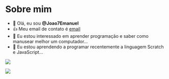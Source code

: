 # Sobre mim
-  👋 Olá, eu sou **@Joao7Emanuel**
- :+1: Meu email de contato é [email](joao.torelli@escola.pr.gov.br)
- 👀 Eu estou interessado em aprender programação e saber como manusear melhor um computador...
- 🌱 Eu estou aprendendo a programar recentemente a linguagem Scratch e JavaScript...

![](https://img.shields.io/badge/JavaScript-323330?style=for-the-badge&logo=javascript&logoColor=F7DF1E)


![](https://img.shields.io/badge/Scratch-4D97FF?style=for-the-badge&logo=Scratch&logoColor=white)

